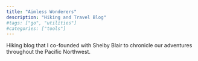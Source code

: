 ```yaml
---
title: "Aimless Wonderers"
description: "Hiking and Travel Blog"
#tags: ["go", "utilities"]
#categories: ["tools"]
---
```


Hiking blog that I co-founded with Shelby Blair to chronicle our adventures throughout the Pacific Northwest.<br/>
